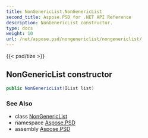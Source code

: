```yaml
---
title: NonGenericList.NonGenericList
second_title: Aspose.PSD for .NET API Reference
description: NonGenericList constructor. 
type: docs
weight: 10
url: /net/aspose.psd/nongenericlist/nongenericlist/
---
```

{{< psd/tize >}}
## NonGenericList constructor

```csharp
public NonGenericList(IList list)
```

### See Also

* class [NonGenericList](../)
* namespace [Aspose.PSD](../../nongenericlist/)
* assembly [Aspose.PSD](../../../)


